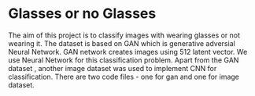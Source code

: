 # Glasses or no Glasses
The aim of this project is to classify images with wearing glasses or not wearing it.
The dataset is based on GAN which is generative adversial Neural Network. GAN network creates images using 512 latent vector.
We use Neural Network for this classification problem. Apart from the GAN dataset , another image dataset was used to implement CNN for classification. There are two code files - one for gan and one for image dataset.

